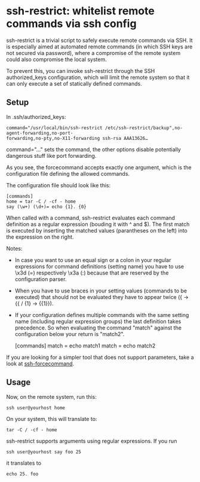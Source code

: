 # ssh-restrict: whitelist remote commands via ssh config 

ssh-restrict is a trivial script to safely execute remote commands via
SSH.  It is especially aimed at automated remote commands (in which SSH keys
are not secured via password), where a compromise of the remote system could
also compromise the local system.

To prevent this, you can invoke ssh-restrict through the SSH
authorized\_keys configuration, which will limit the remote system so that it can only execute a
set of statically defined commands. 

## Setup

In .ssh/authorized\_keys:

    command="/usr/local/bin/ssh-restrict /etc/ssh-restrict/backup",no-agent-forwarding,no-port-
    forwarding,no-pty,no-X11-forwarding ssh-rsa AAA13626…

command="..." sets the command, the other options disable potentially
dangerous stuff like port forwarding.

As you see, the forcecommand accepts exactly one argument, which is the configuration file
defining the allowed commands. 

The configuration file should look like this:

    [commands]
    home = tar -C / -cf - home
    say (\w+) (\d+)= echo {1}. {0}
    
When called with a command, ssh-restrict evaluates each command definition as a regular expression (bouding it with ^ and $). The first match is executed by inserting the matched values (parantheses on the left) into the expression on the right.

Notes:
* In case you want to use an equal sign or a colon in your regular expressions for command definitions (setting name) you have to use \x3d (=) respectively \x3a (:) because that are reserved by the configuration parser.
* When you have to use braces in your setting values (commands to be executed) that should not be evaluated they have to appear twice ({ -> {{ / {1} -> {{1}}).
* If your configuration defines multiple commands with the same setting name (including regular expression groups) the last definition takes precedence. So when evaluating the command "match" against the configuration below your return is "match2".

    [commands]
    match = echo match1
    match = echo match2

If you are looking for a simpler tool that does not support parameters, take a look at [ssh-forcecommand](https://github.com/derf/ssh-forcecommand).

## Usage

Now, on the remote system, run this:

    ssh user@yourhost home

On your system, this will translate to:

    tar -C / -cf - home
    
ssh-restrict supports arguments using regular expressions. If you run

    ssh user@yourhost say foo 25
    
it translates to

    echo 25. foo


